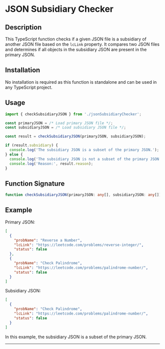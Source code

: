 # JSON Subsidiary Checker

## Description

This TypeScript function checks if a given JSON file is a subsidiary of another JSON file based on the `lcLink` property. It compares two JSON files and determines if all objects in the subsidiary JSON are present in the primary JSON.

## Installation

No installation is required as this function is standalone and can be used in any TypeScript project.

## Usage

```typescript
import { checkSubsidiaryJSON } from './jsonSubsidiaryChecker';

const primaryJSON = /* Load primary JSON file */;
const subsidiaryJSON = /* Load subsidiary JSON file */;

const result = checkSubsidiaryJSON(primaryJSON, subsidiaryJSON);

if (result.subsidiary) {
  console.log('The subsidiary JSON is a subset of the primary JSON.');
} else {
  console.log('The subsidiary JSON is not a subset of the primary JSON.');
  console.log('Reason:', result.reason);
}
```

## Function Signature

```typescript
function checkSubsidiaryJSON(primaryJSON: any[], subsidiaryJSON: any[]): { subsidiary: boolean, reason?: string }
```

## Example

Primary JSON:

```json
[
  {
    "probName": "Reverse a Number",
    "lcLink": "https://leetcode.com/problems/reverse-integer/",
    "status": false
  },
  {
    "probName": "Check Palindrome",
    "lcLink": "https://leetcode.com/problems/palindrome-number/",
    "status": false
  }
]
```

Subsidiary JSON:

```json
[
  {
    "probName": "Check Palindrome",
    "lcLink": "https://leetcode.com/problems/palindrome-number/",
    "status": false
  }
]
```

In this example, the subsidiary JSON is a subset of the primary JSON.

---
